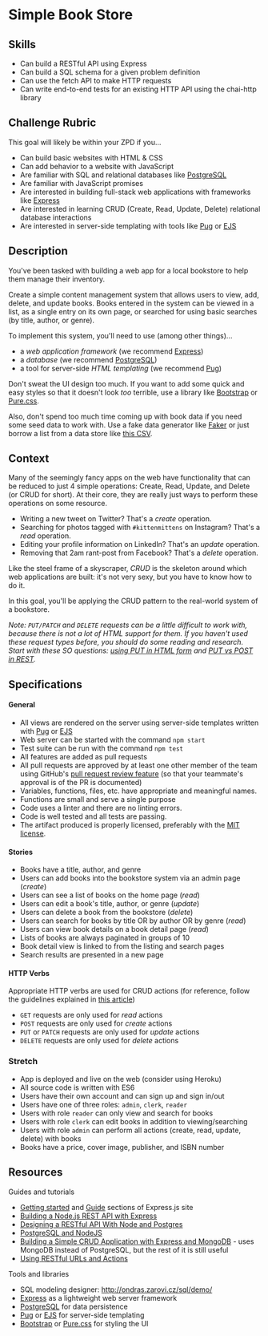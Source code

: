 # Simple Book Store

## Skills

- Can build a RESTful API using Express
- Can build a SQL schema for a given problem definition
- Can use the fetch API to make HTTP requests
- Can write end-to-end tests for an existing HTTP API using the chai-http library

## Challenge Rubric

This goal will likely be within your ZPD if you...

- Can build basic websites with HTML & CSS
- Can add behavior to a website with JavaScript
- Are familiar with SQL and relational databases like [PostgreSQL][]
- Are familiar with JavaScript promises
- Are interested in building full-stack web applications with frameworks like [Express][]
- Are interested in learning CRUD (Create, Read, Update, Delete) relational database interactions
- Are interested in server-side templating with tools like [Pug][] or [EJS][]

## Description

You've been tasked with building a web app for a local bookstore to help them manage their inventory.

Create a simple content management system that allows users to view, add, delete, and update books. Books entered in the system can be viewed in a list, as a single entry on its own page, or searched for using basic searches (by title, author, or genre).

To implement this system, you'll need to use (among other things)...

- a _web application framework_ (we recommend [Express][])
- a _database_ (we recommend [PostgreSQL][])
- a tool for server-side _HTML templating_ (we recommend [Pug][])

Don't sweat the UI design too much. If you want to add some quick and easy styles so that it doesn't look _too_ terrible, use a library like [Bootstrap][] or [Pure.css][pure-css].

Also, don't spend too much time coming up with book data if you need some seed data to work with. Use a fake data generator like [Faker](https://github.com/marak/Faker.js/) or just borrow a list from a data store like [this CSV](https://gist.github.com/jaidevd/23aef12e9bf56c618c41).

## Context

Many of the seemingly fancy apps on the web have functionality that can be reduced to just 4 simple operations: Create, Read, Update, and Delete (or CRUD for short). At their core, they are really just ways to perform these operations on some resource.

- Writing a new tweet on Twitter? That's a _create_ operation.
- Searching for photos tagged with `#kittenmittens` on Instagram? That's a _read_ operation.
- Editing your profile information on LinkedIn? That's an _update_ operation.
- Removing that 2am rant-post from Facebook? That's a _delete_ operation.

Like the steel frame of a skyscraper, _CRUD_ is the skeleton around which web applications are built: it's not very sexy, but you have to know how to do it.

In this goal, you'll be applying the CRUD pattern to the real-world system of a bookstore.

_Note: `PUT/PATCH` and `DELETE` requests can be a little difficult to work with, because there is not a lot of HTML support for them. If you haven't used these request types before, you should do some reading and research. Start with these SO questions: [using PUT in HTML form](http://stackoverflow.com/questions/8054165/using-put-method-in-html-form) and [PUT vs POST in REST](http://stackoverflow.com/questions/630453/put-vs-post-in-rest)._

## Specifications

#### General
- All views are rendered on the server using server-side templates written with [Pug][] or [EJS][]
- Web server can be started with the command `npm start`
- Test suite can be run with the command `npm test`
- All features are added as pull requests
- All pull requests are approved by at least one other member of the team using GitHub's [pull request review feature](https://help.github.com/articles/about-pull-request-reviews/) (so that your teammate's approval is of the PR is documented)
- Variables, functions, files, etc. have appropriate and meaningful names.
- Functions are small and serve a single purpose
- Code uses a linter and there are no linting errors.
- Code is well tested and all tests are passing.
- The artifact produced is properly licensed, preferably with the [MIT license](https://opensource.org/licenses/MIT).

#### Stories
- Books have a title, author, and genre
- Users can add books into the bookstore system via an admin page (_create_)
- Users can see a list of books on the home page (_read_)
- Users can edit a book's title, author, or genre (_update_)
- Users can delete a book from the bookstore (_delete_)
- Users can search for books by title OR by author OR by genre (_read_)
- Users can view book details on a book detail page (_read_)
- Lists of books are always paginated in groups of 10
- Book detail view is linked to from the listing and search pages
- Search results are presented in a new page

#### HTTP Verbs
Appropriate HTTP verbs are used for CRUD actions (for reference, follow the guidelines explained in [this article](http://www.vinaysahni.com/best-practices-for-a-pragmatic-restful-api#restful))
- `GET` requests are only used for _read_ actions
- `POST` requests are only used for _create_ actions
- `PUT` or `PATCH` requests are only used for _update_ actions
- `DELETE` requests are only used for _delete_ actions

### Stretch

- App is deployed and live on the web (consider using Heroku)
- All source code is written with ES6
- Users have their own account and can sign up and sign in/out
- Users have one of three roles: `admin`, `clerk`, `reader`
- Users with role `reader` can only view and search for books
- Users with role `clerk` can edit books in addition to viewing/searching
- Users with role `admin` can perform all actions (create, read, update, delete) with books
- Books have a price, cover image, publisher, and ISBN number

## Resources

Guides and tutorials

- [Getting started](https://expressjs.com/en/starter/installing.html) and [Guide](https://expressjs.com/en/guide/routing.html) sections of Express.js site
- [Building a Node.js REST API with Express](https://medium.com/@jeffandersen/building-a-node-js-rest-api-with-express-46b0901f29b6#.qlp1sijze)
- [Designing a RESTful API With Node and Postgres](http://mherman.org/blog/2016/03/13/designing-a-restful-api-with-node-and-postgres/)
- [PostgreSQL and NodeJS](http://mherman.org/blog/2015/02/12/postgresql-and-nodejs/)
- [Building a Simple CRUD Application with Express and MongoDB](https://zellwk.com/blog/crud-express-mongodb/) - uses MongoDB instead of PostgreSQL, but the rest of it is still useful
- [Using RESTful URLs and Actions](http://www.vinaysahni.com/best-practices-for-a-pragmatic-restful-api#restful)

Tools and libraries

- SQL modeling designer: http://ondras.zarovi.cz/sql/demo/
- [Express][] as a lightweight web server framework
- [PostgreSQL][] for data persistence
- [Pug][] or [EJS][] for server-side templating
- [Bootstrap][] or [Pure.css][pure-css] for styling the UI

[express]: http://expressjs.com/
[postgresql]: https://www.postgresql.org/
[pug]: https://pugjs.org/
[ejs]: http://www.embeddedjs.com/
[bootstrap]: http://getbootstrap.com/
[pure-css]: https://purecss.io/
